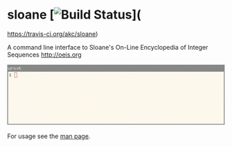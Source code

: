 # sloane [![Build Status](https://travis-ci.org/akc/sloane.svg)](
  https://travis-ci.org/akc/sloane)

A command line interface to Sloane's On-Line Encyclopedia of Integer
Sequences <http://oeis.org>

![demo](demo.gif)

For usage see the [man page](sloane.md).
